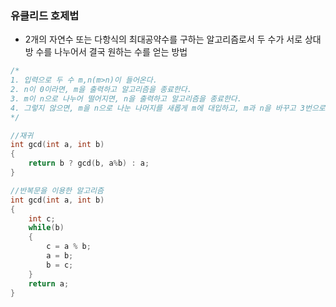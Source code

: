 ### 유클리드 호제법
* 2개의 자연수 또는 다항식의 최대공약수를 구하는 알고리즘로서 두 수가 서로 상대방 수를 나누어서 결국 원하는 수를 얻는 방법

```cpp
/*
1. 입력으로 두 수 m,n(m>n)이 들어온다.
2. n이 0이라면, m을 출력하고 알고리즘을 종료한다.
3. m이 n으로 나누어 떨어지면, n을 출력하고 알고리즘을 종료한다.
4. 그렇지 않으면, m을 n으로 나눈 나머지를 새롭게 m에 대입하고, m과 n을 바꾸고 3번으로 돌아온다.
*/

//재귀
int gcd(int a, int b)
{
	return b ? gcd(b, a%b) : a;
}

//반복문을 이용한 알고리즘
int gcd(int a, int b)
{
    int c;
	while(b)
	{
		c = a % b;
		a = b;
		b = c;
	}
    return a;
}

```

